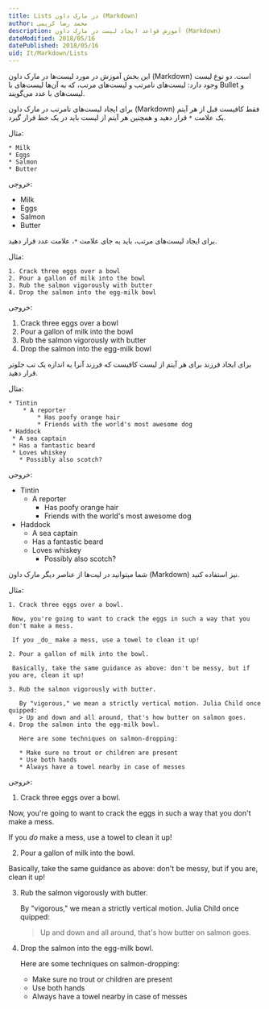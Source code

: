 ```yaml
---
title: Lists در مارک داون (Markdown)  
author: محمد رضا کریمی  
description: آموزش قواعد ایجاد لیست در مارک داون (Markdown)  
dateModified: 2018/05/16  
datePublished: 2018/05/16  
uid: It/Markdown/Lists  
---
```


این بخش آموزش در مورد لیست‌ها در مارک داون (Markdown) است.
دو نوع لیست وجود دارد: لیست‌های نامرتب و لیست‌های مرتب، که به آن‌ها لیست‌های با Bullet و لیست‌‌های با عدد می‌گویند.

برای ایجاد لیست‌های نامرتب در مارک داون (Markdown) فقط کافیست قبل از هر آیتم یک علامت `*` قرار دهید و همچنین هر آیتم از لیست باید در یک خط قرار گیرد.

مثال:

````
* Milk
* Eggs
* Salmon
* Butter
````

خروجی:

* Milk
* Eggs
* Salmon
* Butter

برای ایجاد لیست‌های مرتب، باید به جای علامت `*`، علامت عدد قرار دهید.

مثال:

```
1. Crack three eggs over a bowl
2. Pour a gallon of milk into the bowl
3. Rub the salmon vigorously with butter
4. Drop the salmon into the egg-milk bowl
```

خروجی:

1. Crack three eggs over a bowl
2. Pour a gallon of milk into the bowl
3. Rub the salmon vigorously with butter
4. Drop the salmon into the egg-milk bowl

برای ایجاد فرزند برای هر آیتم از لیست کافیست که فرزند آنرا یه اندازه یک تب جلوتر قرار دهید.

مثال:

```
* Tintin
    * A reporter
        * Has poofy orange hair
        * Friends with the world's most awesome dog
* Haddock
 * A sea captain
 * Has a fantastic beard
 * Loves whiskey
   * Possibly also scotch?
```

خروجی:

* Tintin
    * A reporter
        * Has poofy orange hair
        * Friends with the world's most awesome dog
* Haddock
    * A sea captain
    * Has a fantastic beard
    * Loves whiskey
        * Possibly also scotch? 

شما میتوانید در لیت‌ها از عناصر دیگر مارک داون (Markdown) نیز استفاده کنید.

مثال:

```
1. Crack three eggs over a bowl.

 Now, you're going to want to crack the eggs in such a way that you don't make a mess.

 If you _do_ make a mess, use a towel to clean it up!

2. Pour a gallon of milk into the bowl.

 Basically, take the same guidance as above: don't be messy, but if you are, clean it up!

3. Rub the salmon vigorously with butter.

   By "vigorous," we mean a strictly vertical motion. Julia Child once quipped:
   > Up and down and all around, that's how butter on salmon goes.
4. Drop the salmon into the egg-milk bowl.

   Here are some techniques on salmon-dropping:

   * Make sure no trout or children are present
   * Use both hands
   * Always have a towel nearby in case of messes
```

خروجی:

1. Crack three eggs over a bowl.

 Now, you're going to want to crack the eggs in such a way that you don't make a mess.

 If you _do_ make a mess, use a towel to clean it up!

2. Pour a gallon of milk into the bowl.

 Basically, take the same guidance as above: don't be messy, but if you are, clean it up!

3. Rub the salmon vigorously with butter.

   By "vigorous," we mean a strictly vertical motion. Julia Child once quipped:
   > Up and down and all around, that's how butter on salmon goes.
4. Drop the salmon into the egg-milk bowl.

   Here are some techniques on salmon-dropping:

   * Make sure no trout or children are present
   * Use both hands
   * Always have a towel nearby in case of messes

